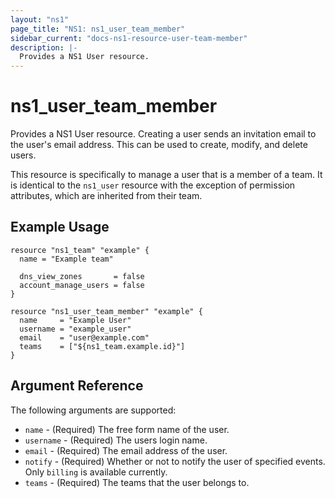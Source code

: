 ```yaml
---
layout: "ns1"
page_title: "NS1: ns1_user_team_member"
sidebar_current: "docs-ns1-resource-user-team-member"
description: |-
  Provides a NS1 User resource.
---
```


# ns1\_user\_team\_member

Provides a NS1 User resource. Creating a user sends an invitation email to the user's email address. This can be used to create, modify, and delete users.

This resource is specifically to manage a user that is a member of a team.  It is identical to the `ns1_user` resource with the exception
of permission attributes, which are inherited from their team.

## Example Usage

```hcl
resource "ns1_team" "example" {
  name = "Example team"

  dns_view_zones       = false
  account_manage_users = false
}

resource "ns1_user_team_member" "example" {
  name     = "Example User"
  username = "example_user"
  email    = "user@example.com"
  teams    = ["${ns1_team.example.id}"]
}
```

## Argument Reference

The following arguments are supported:

* `name` - (Required) The free form name of the user.
* `username` - (Required) The users login name.
* `email` - (Required) The email address of the user.
* `notify` - (Required) Whether or not to notify the user of specified events. Only `billing` is available currently.
* `teams` - (Required) The teams that the user belongs to.


